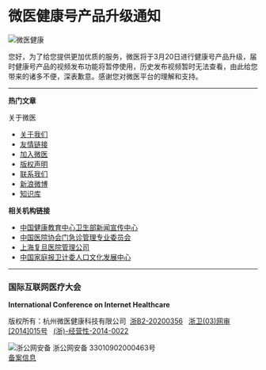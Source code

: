 # 微医健康号产品升级通知

![微医健康](https://kano.guahao.cn/wBj348282651)

您好，为了给您提供更加优质的服务，微医将于3月20日进行健康号产品升级，届时健康号产品的视频发布功能将暂停使用，历史发布视频暂时无法查看，由此给您带来的诸多不便，深表歉意。感谢您对微医平台的理解和支持。

---

**热门文章**

关于微医

- [关于我们](https://www.guahao.com/about)
- [友情链接](https://www.guahao.com/friendlylink/index)
- [加入微医](https://www.guahao.com/recruitment/list)
- [版权声明](https://www.guahao.com/statement)
- [联系我们](https://www.guahao.com/contact)
- [新浪微博](http://e.weibo.com/95169guahaowang)
- [知识库](https://www.guahao.com/kb)

**相关机构链接**

- [中国健康教育中心卫生部新闻宣传中心](http://www.nihe.org.cn)
- [中国医院协会门急诊管理专业委员会](http://www.cha.org.cn/)
- [上海复旦医院管理公司](http://www.fudanmed.com/manage/index.aspx)
- [中国家庭报卫计委人口文化发展中心](http://www.cfnews.org.cn)

---

### 国际互联网医疗大会

**International Conference on Internet Healthcare**

版权所有：杭州微医健康科技有限公司  [浙B2-20200356](https://www.guahao.com/icpcard)   [浙卫(03)网审\[2014\]015号](https://www.guahao.com/medicalhealthzj)   [(浙)-经营性-2014-0022](https://www.guahao.com/medicaldrugszj) 

![浙公网安备](https://h2img.guahao.com/img/ghs.png)
浙公网安备 33010902000463号  
[备案信息](http://www.beian.gov.cn/portal/registerSystemInfo?recordcode=33010902000463)